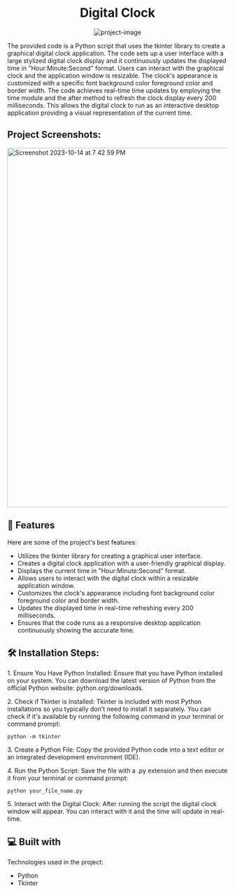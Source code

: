 <h1 align="center" id="title">Digital Clock</h1>

<p align="center"><img src="https://socialify.git.ci/purvasharma30/DigitalClock/image?font=Bitter&amp;language=1&amp;name=1&amp;owner=1&amp;pattern=Diagonal%20Stripes&amp;theme=Dark" alt="project-image"></p>

<p id="description">The provided code is a Python script that uses the tkinter library to create a graphical digital clock application. The code sets up a user interface with a large stylized digital clock display and it continuously updates the displayed time in "Hour:Minute:Second" format. Users can interact with the graphical clock and the application window is resizable. The clock's appearance is customized with a specific font background color foreground color and border width. The code achieves real-time time updates by employing the time module and the after method to refresh the clock display every 200 milliseconds. This allows the digital clock to run as an interactive desktop application providing a visual representation of the current time.</p>

<h2>Project Screenshots:</h2>

<img width="821" alt="Screenshot 2023-10-14 at 7 42 59 PM" src="https://github.com/purvasharma30/DigitalClock/assets/86892946/0e0e4efe-e3ac-4479-9a85-4e0c1bbc88a0">


  
  
<h2>🧐 Features</h2>

Here are some of the project's best features:

*   Utilizes the tkinter library for creating a graphical user interface.
*   Creates a digital clock application with a user-friendly graphical display.
*   Displays the current time in "Hour:Minute:Second" format.
*   Allows users to interact with the digital clock within a resizable application window.
*   Customizes the clock's appearance including font background color foreground color and border width.
*   Updates the displayed time in real-time refreshing every 200 milliseconds.
*   Ensures that the code runs as a responsive desktop application continuously showing the accurate time.

<h2>🛠️ Installation Steps:</h2>

<p>1. Ensure You Have Python Installed: Ensure that you have Python installed on your system. You can download the latest version of Python from the official Python website: python.org/downloads.</p>

<p>2. Check if Tkinter is Installed: Tkinter is included with most Python installations so you typically don't need to install it separately. You can check if it's available by running the following command in your terminal or command prompt:</p>

```
python -m tkinter
```

<p>3. Create a Python File: Copy the provided Python code into a text editor or an integrated development environment (IDE).</p>

<p>4. Run the Python Script: Save the file with a .py extension and then execute it from your terminal or command prompt:</p>

```
python your_file_name.py
```

<p>5. Interact with the Digital Clock: After running the script the digital clock window will appear. You can interact with it and the time will update in real-time.</p>

  
  
<h2>💻 Built with</h2>

Technologies used in the project:

*   Python
*   Tkinter
